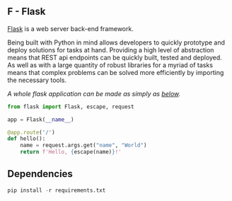 ## F - Flask

[Flask](https://flask.palletsprojects.com/en/1.1.x/) is a web server back-end framework.

Being built with Python in mind allows developers to quickly prototype and deploy solutions for tasks at hand. Providing a high level of abstraction means that REST api endpoints can be quickly built, tested and deployed. As well as with a large quantity of robust libraries for a myriad of tasks means that complex problems can be solved more efficiently by importing the necessary tools.

_A whole flask application can be made as simply as [below](https://palletsprojects.com/p/flask/)._

```python
from flask import Flask, escape, request

app = Flask(__name__)

@app.route('/')
def hello():
    name = request.args.get("name", "World")
    return f'Hello, {escape(name)}!'
```

## Dependencies

```python
pip install -r requirements.txt
```
